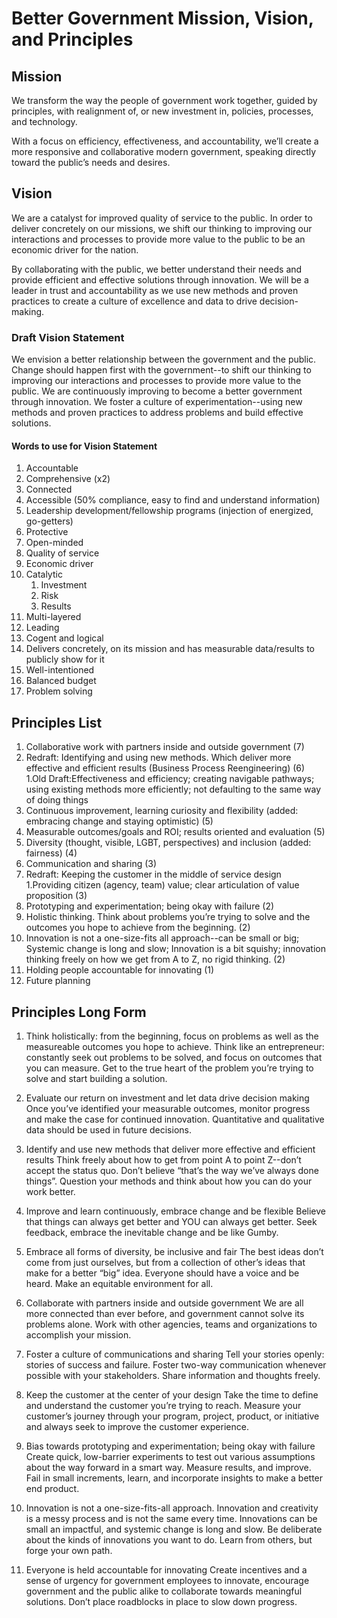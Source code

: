 # Better Government Mission, Vision, and Principles

## Mission 
We transform the way the people of government work together, guided by principles, with realignment of, or new investment in, policies, processes, and technology. 

With a focus on efficiency, effectiveness, and accountability, we’ll create a more responsive and collaborative modern government, speaking directly toward the public’s needs and desires.

## Vision
We are a catalyst for improved quality of service to the public. In order to deliver concretely on our missions, we shift our thinking to improving our interactions and processes to provide more value to the public to be an economic driver for the nation. 

By collaborating with the public, we better understand their needs and provide efficient and effective solutions through innovation. We will be a leader in trust and accountability as we use new methods and proven practices to create a culture of excellence and data to drive decision-making. 

### Draft Vision Statement
We envision a better relationship between the government and the public. Change should happen first with the government--to shift our thinking to improving our interactions and processes to provide more value to the public. We are continuously improving to become a better government through innovation. We foster a culture of experimentation--using new methods and proven practices to address problems and build effective solutions. 

#### Words to use for Vision Statement
1. Accountable 
2. Comprehensive (x2) 
3. Connected 
4. Accessible (50% compliance, easy to find and understand information) 
5. Leadership development/fellowship programs (injection of energized, go-getters) 
6. Protective 
7. Open-minded 
8. Quality of service  
9. Economic driver 
10. Catalytic 
    1. Investment 
    2. Risk  
    3. Results 
11. Multi-layered  
12. Leading 
13. Cogent and logical  
14. Delivers concretely, on its mission and has measurable data/results to publicly show for it 
15. Well-intentioned 
16. Balanced budget 
17. Problem solving

## Principles List

1. Collaborative work with partners inside and outside government (7)
2. Redraft: Identifying and using new methods. Which deliver more effective and efficient results (Business Process Reengineering) (6)
    1.Old Draft:Effectiveness and efficiency; creating navigable pathways; using existing methods more efficiently; not defaulting to the same way of doing things
3. Continuous improvement, learning curiosity and flexibility (added: embracing change and staying optimistic) (5)
4. Measurable outcomes/goals and ROI; results oriented and evaluation (5)
5. Diversity (thought, visible, LGBT, perspectives) and inclusion (added: fairness) (4)
6. Communication and sharing (3) 
7. Redraft: Keeping the customer in the middle of service design
    1.Providing citizen (agency, team) value; clear articulation of value proposition (3) 
8. Prototyping and experimentation; being okay with failure (2) 
9. Holistic thinking. Think about problems you’re trying to solve and the outcomes you hope to achieve from the beginning. (2)
10. Innovation is not a one-size-fits all approach--can be small or big; Systemic change is long and slow; Innovation is a bit squishy; innovation thinking freely on how we get from A to Z, no rigid thinking. (2)
11. Holding people accountable for innovating (1)
12. Future planning


## Principles Long Form
1. Think holistically: from the beginning, focus on problems as well as the measureable outcomes you hope to achieve. 
Think like an entrepreneur: constantly seek out problems to be solved, and focus on outcomes that you can measure. Get to the true heart of the problem you’re trying to solve and start building a solution.

2. Evaluate our return on investment and let data drive decision making 
Once you’ve identified your measurable outcomes, monitor progress and make the case for continued innovation. Quantitative and qualitative data should be used in future decisions. 

3. Identify and use new methods that deliver more effective and efficient results 
Think freely about how to get from point A to point Z--don’t accept the status quo. Don’t believe “that’s the way we’ve always done things”. Question your methods and think about how you can do your work better. 

4. Improve and learn continuously, embrace change and be flexible 
Believe that things can always get better and YOU can always get better. Seek feedback, embrace the inevitable change and be like Gumby. 

5. Embrace all forms of diversity, be inclusive and fair 
The best ideas don’t come from just ourselves, but from a collection of other’s ideas that make for a better “big” idea.  Everyone should have a voice and be heard. Make an equitable environment for all.

6. Collaborate with partners inside and outside government
We are all more connected than ever before, and government cannot solve its problems alone. Work with other agencies, teams and organizations to accomplish your mission. 

7. Foster a culture of communications and sharing 
Tell your stories openly: stories of success and failure. Foster two-way communication whenever possible with your stakeholders. Share information and thoughts freely.

8. Keep the customer at the center of your design
Take the time to define and understand the customer you’re trying to reach. Measure your customer’s journey through your program, project, product, or initiative and always seek to improve the customer experience. 

9. Bias towards prototyping and experimentation; being okay with failure 
Create quick, low-barrier experiments to test out various assumptions about the way forward in a smart way. Measure results, and improve. Fail in small increments, learn, and incorporate insights to make a better end product.

10. Innovation is not a one-size-fits-all approach. 
Innovation and creativity is a messy process and is not the same every time. Innovations can be small an impactful, and systemic change is long and slow. Be deliberate about the kinds of innovations you want to do. Learn from others, but forge your own path. 

11. Everyone is held accountable for innovating
Create incentives and a sense of urgency for government employees to innovate, encourage government and the public alike to collaborate towards meaningful solutions. Don’t place roadblocks in place to slow down progress.

